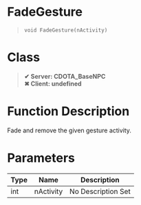 # FadeGesture
> `void FadeGesture(nActivity)`
# Class
> __✔ Server: CDOTA_BaseNPC__  
> __✖ Client: undefined__  
# Function Description
Fade and remove the given gesture activity.
# Parameters
Type|Name|Description
--|--|--
int|nActivity|No Description Set
